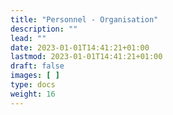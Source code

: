 ```yaml
---
title: "Personnel - Organisation"
description: ""
lead: ""
date: 2023-01-01T14:41:21+01:00
lastmod: 2023-01-01T14:41:21+01:00
draft: false
images: [ ]
type: docs
weight: 16
---
```

